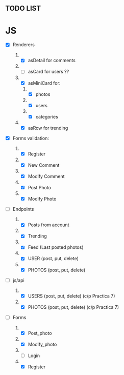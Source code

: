## TODO LIST

# JS

-   [x] Renderers

    1.  -   [x] asDetail for comments
    2.  -   [ ] asCard for users ??
    3.  -   [x] asMiniCard for:
        1.  -   [x] photos
        2.  -   [x] users
        3.  -   [x] categories
    4.  -   [x] asRow for trending

-   [x] Forms validation:

    1.  -   [x] Register
    2.  -   [x] New Comment
    3.  -   [x] Modify Comment
    4.  -   [x] Post Photo
    5.  -   [x] Modify Photo

-   [ ] Endpoints

    1.  -   [x] Posts from account
    2.  -   [x] Trending
    3.  -   [x] Feed (Last posted photos)
    4.  -   [x] USER (post, put, delete)
    5.  -   [x] PHOTOS (post, put, delete)

-   [ ] js/api

    1.  -   [x] USERS (post, put, delete) (c/p Practica 7)
    2.  -   [x] PHOTOS (post, put, delete) (c/p Practica 7)

-   [ ] Forms
    1.  -   [x] Post_photo
    2.  -   [x] Modify_photo
    3.  -   [ ] Login
    4.  -   [x] Register
